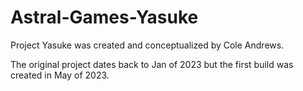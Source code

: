 # Astral-Games-Yasuke
Project Yasuke was created and conceptualized by Cole Andrews. 

The original project dates back to Jan of 2023 but the first build was created in May of 2023. 